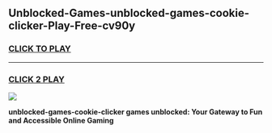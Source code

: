 
## Unblocked-Games-unblocked-games-cookie-clicker-Play-Free-cv90y
<h3>
<a href="https://premium76.site?title=unblocked-games-cookie-clicker&ref=09A">CLICK TO PLAY</a></h3>
<hr>

<h3>
<a href="https://premium76.site?title=unblocked-games-cookie-clicker&ref=09A">CLICK 2 PLAY</a>
  
</h3>

<a href="https://premium76.site?title=unblocked-games-cookie-clicker&ref=09A"><img src="https://clearcache.store/games.png"></a>


**unblocked-games-cookie-clicker games unblocked: Your Gateway to Fun and Accessible Online Gaming**
